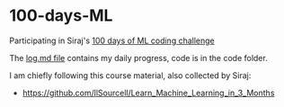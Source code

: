 # 100-days-ML
Participating in Siraj's [100 days of ML coding challenge](https://www.youtube.com/watch?v=cuQMBj1cWPo)

The [log.md file](https://github.com/tank-t-bird/100-days-ML/blob/master/log.md) contains my daily progress, code is in the code folder.

I am chiefly following this course material, also collected by Siraj:
* https://github.com/llSourcell/Learn_Machine_Learning_in_3_Months



